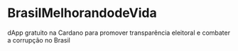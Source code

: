 # BrasilMelhorandodeVida
dApp gratuito na Cardano para promover transparência eleitoral e combater a corrupção no Brasil
